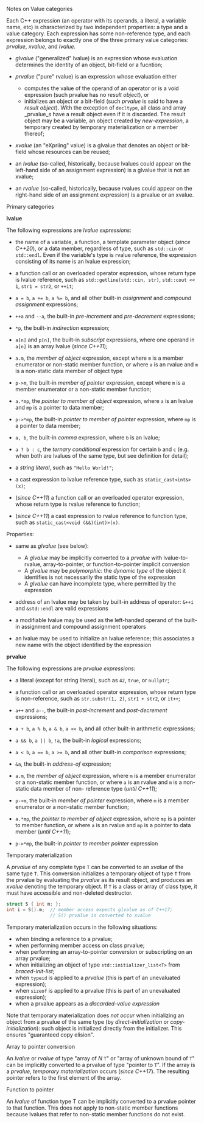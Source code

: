 Notes on Value categories


Each C++ expression (an operator with its operands, a literal, a variable name, etc) is characterized
by two independent properties: a type and a value category. Each expression has some non-reference 
type, and each expression belongs to exactly one of the three primary value categories:
_prvalue_, _xvalue_, and _lvalue_.

* _glvalue_ ("generalized" lvalue) is an expression whose evaluation determines the identity of an
object, bit-field or a fucntion;

* _prvalue_ ("pure" rvalue) is an expression whose evaluation either
   * computes the value of the operand of an operator or is a void expression (such prvalue has no 
     _result object_), or
   * initializes an object or a bit-field (such _prvalue_ is said to have a _result object_). With
     the exception of ```decltype```, all class and array _prvalue_s have a result object even if
     it is discarded. The result object may be a variable, an object created by _new-expression_, 
     a temporary created by temporary materialization or a member thereof;

* _xvalue_ (an "eXpriing" value) is a glvalue that denotes an object or bit-field whose resources
  can be reused;

* an _lvalue_ (so-called, historically, because lvalues could appear on the left-hand side of an 
  assignment expression) is a glvalue that is not an xvalue;

* an _rvalue_ (so-called, historically, because rvalues could appear on the right-hand side of an 
  assignment expression) is a prvalue or an xvalue.


Primary categories

**lvalue**

The following expressions are _lvalue expressions_:

* the name of a variable, a function, a template parameter object (_since C++20_), or a data
  member, regardless of type, such as ```std::cin``` or ```std::endl```. Even if the variable's
  type is rvalue reference, the expression consisting of its name is an lvalue expression;

* a function call or an overloaded operator expression, whose return type is lvalue reference,
  such as ```std::getline(std::cin, str)```, ```std::cout << 1```, ```str1 = str2```, or ```++it```;

* ```a = b```, ```a += b```, ```a %= b```, and all other built-in _assignment_ and _compound assignment_
  expressions;

* ```++a``` and ```--a```, the built-in _pre-increment_ and _pre-decrement_ expressions;

* ```*p```, the built-in _indirection_ expression;

* ```a[n]``` and ```p[n]```, the built-in _subscript_ expressions, where one operand in ```a[n]``` is an
array lvalue (_since C++11_);

* ```a.m```, the _member of object_ expression, except where ```m``` is a member enumerator or
  non-static member function, or where ```a``` is an rvalue and ```m``` is a non-static data member
  of object type

* ```p->m```, the built-in _member of pointer_ expression, except where ```m``` is a member enumerator or
  a non-static member function;

* ```a.*mp```, the _pointer to member of object_ expression, where ```a``` is an lvalue and ```mp``` is a 
  pointer to data member;

* ```p->*mp```, the built-in _pointer to member of pointer_ expression, where ```mp``` is a pointer to data
  member;

* ```a, b```, the built-in _comma_ expression, where ```b``` is an lvalue;

* ```a ? b : c```, the _ternary conditional_ expression for certain ```b``` and ```c``` (e.g. when both are
  lvalues of the same type, but see definition for detail);

* a _string literal_, such as ```"Hello World!"```;

* a cast expression to lvalue reference type, such as ```static_cast<int&>(x)```;

* (_since C++11_) a function call or an overloaded operator expression, whose return type is rvalue reference
  to function;

* (_since C++11_) a cast expression to rvalue reference to function type, such as 
  ```static_cast<void (&&)(int)>(x)```. 


Properties:

* same as _glvalue_ (see below):
   * A _glvalue_ may be implicitly converted to a _prvalue_ with lvalue-to-rvalue, array-to-pointer, or 
     function-to-pointer implicit conversion
   * A _glvalue_ may be _polymorphic_: the _dynamic type_ of the object it identifies is not necessarily
     the static type of the expression
   * A _glvalue_ can have incomplete type, where permitted by the expression

* address of an lvalue may be taken by built-in address of operator: ```&++i``` and ```&std::endl```
  are valid expressions

* a modifiable lvalue may be used as the left-handed operand of the built-in assignment and compound
  assignment operators

* an lvalue may be used to initialize an lvalue reference; this associates a new name with the object 
  identified by the expression


**prvalue**

The following expressions are _prvalue expressions_:

* a literal (except for string literal), such as ```42```, ```true```, or ```nullptr```;

* a function call or an overloaded operator expression, whose return type is non-reference,
  such as ```str.substr(1, 2)```, ```str1 + str2```, or ```it++```;

* ```a++``` and ```a--```, the built-in _post-increment_ and _post-decrement_ expressions;

* ```a + b```, ```a % b```, ```a & b```, ```a << b```, and all other built-in arithmetic expressions;

* ```a && b```, ```a || b```, ```!a```, the built-in _logical_ expressions;

* ```a < b```, ```a == b```, ```a >= b```, and all other built-in _comparison_ expressions;

* ```&a```, the built-in _address-of_ expression;

* ```a.m```, the _member of object_ expression, where ```m``` is a member enumerator or a non-static
  member function, or where ```a``` is an rvalue and ```m``` is a non-static data member of non-
  reference type (_until C++11_);

* ```p->m```, the built-in _member of pointer_ expression, where ```m``` is a member enumerator or
  a non-static member function;

* ```a.*mp```, the _pointer to member of object_ expression, where ```mp``` is a pointer to member
  function, or where ```a``` is an rvalue and ```mp``` is a pointer to data member (_until C++11_);

* ```p->*mp```, the built-in _pointer to member pointer_ expression   
 

Temporary materialization

A _prvalue_ of any complete type ```T``` can be converted to an _xvalue_ of the same type ```T```.
This conversion initializes a temporary object of type ```T``` from the prvalue by evaluating the 
_prvalue_ as its result object, and produces an _xvalue_ denoting the temporary object. If ```T```
is a class or array of class type, it must have accessible and non-deleted destructor.

```cpp
struct S { int m; };
int i = S().m;  // member access expects glvalue as of C++17;
                // S() prvalue is converted to xvalue
``` 

Temporary materialization occurs in the following situations:

* when binding a reference to a prvalue;
* when performing member access on class prvalue;
* when performing an array-to-pointer conversion or subscripting on an array prvalue;
* when initializing an object of type ```std::initializer_list<T>``` from _braced-init-list_;
* when ```typeid``` is applied to a _prvalue_ (this is part of an unevaluated expression);
* when ```sizeof``` is applied to a prvalue (this is part of an unevaluated expression);
* when a prvalue appears as a _discarded-value expression_

Note that temporary materialization does _not occur_ when initializing an object from a prvalue
of the same type (by _direct-initialization_ or _copy-initialization_): such object is initialized
directly from the initializer. This ensures "guaranteed copy elision".


Array to pointer conversion

An _lvalue_ or _rvalue_ of type "array of _N_ ```T```" or "array of unknown bound of ```T```" can be
implicitly converted to a prvalue of type "pointer to ```T```". If the array is a _prvalue_, _temporary
materialization_ occurs (_since C++17_). The resulting pointer refers to the first element of the array.  


Function to pointer


An _lvalue_ of function type T can be implicitly converted to a prvalue pointer to that function.
This does not apply to non-static member functions because lvalues that refer to non-static
member functions do not exist.  
